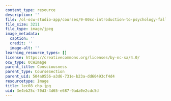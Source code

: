 ```yaml
---
content_type: resource
description: ''
file: /ol-ocw-studio-app/courses/9-00sc-introduction-to-psychology-fall-2011/3e4eb25c70d34d65e6879ada0e2cdc5d_lec08_chp.jpg
file_size: 3211
file_type: image/jpeg
image_metadata:
  caption: ''
  credit: ''
  image-alt: ''
learning_resource_types: []
license: https://creativecommons.org/licenses/by-nc-sa/4.0/
ocw_type: OCWImage
parent_title: Consciousness
parent_type: CourseSection
parent_uid: 504a0556-a3d6-731e-b23a-dd60493cf4d4
resourcetype: Image
title: lec08_chp.jpg
uid: 3e4eb25c-70d3-4d65-e687-9ada0e2cdc5d
---
```

